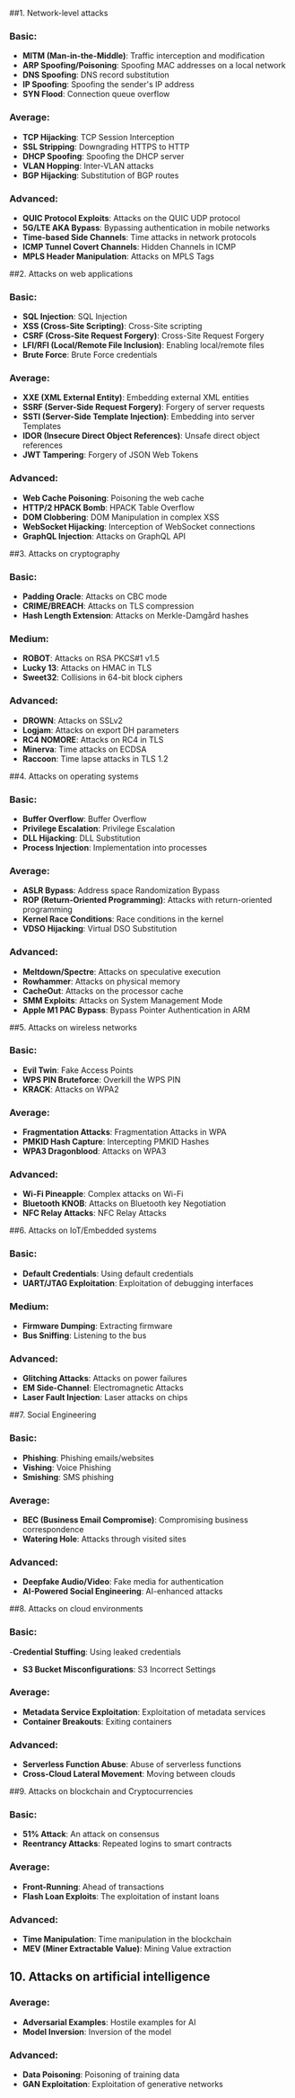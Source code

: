 ##1. Network-level attacks

### Basic:
- **MITM (Man-in-the-Middle)**: Traffic interception and modification
- **ARP Spoofing/Poisoning**: Spoofing MAC addresses on a local network
- **DNS Spoofing**: DNS record substitution
- **IP Spoofing**: Spoofing the sender's IP address
- **SYN Flood**: Connection queue overflow

### Average:
- **TCP Hijacking**: TCP Session Interception
- **SSL Stripping**: Downgrading HTTPS to HTTP
- **DHCP Spoofing**: Spoofing the DHCP server
- **VLAN Hopping**: Inter-VLAN attacks
- **BGP Hijacking**: Substitution of BGP routes

### Advanced:
- **QUIC Protocol Exploits**: Attacks on the QUIC UDP protocol
- **5G/LTE AKA Bypass**: Bypassing authentication in mobile networks
- **Time-based Side Channels**: Time attacks in network protocols
- **ICMP Tunnel Covert Channels**: Hidden Channels in ICMP
- **MPLS Header Manipulation**: Attacks on MPLS Tags

##2. Attacks on web applications

### Basic:
- **SQL Injection**: SQL Injection
- **XSS (Cross-Site Scripting)**: Cross-Site scripting
- **CSRF (Cross-Site Request Forgery)**: Cross-Site Request Forgery
- **LFI/RFI (Local/Remote File Inclusion)**: Enabling local/remote files
- **Brute Force**: Brute Force credentials

### Average:
- **XXE (XML External Entity)**: Embedding external XML entities
- **SSRF (Server-Side Request Forgery)**: Forgery of server requests
- **SSTI (Server-Side Template Injection)**: Embedding into server Templates
- **IDOR (Insecure Direct Object References)**: Unsafe direct object references
- **JWT Tampering**: Forgery of JSON Web Tokens

### Advanced:
- **Web Cache Poisoning**: Poisoning the web cache
- **HTTP/2 HPACK Bomb**: HPACK Table Overflow
- **DOM Clobbering**: DOM Manipulation in complex XSS
- **WebSocket Hijacking**: Interception of WebSocket connections
- **GraphQL Injection**: Attacks on GraphQL API

##3. Attacks on cryptography

### Basic:
- **Padding Oracle**: Attacks on CBC mode
- **CRIME/BREACH**: Attacks on TLS compression
- **Hash Length Extension**: Attacks on Merkle-Damgård hashes

### Medium:
- **ROBOT**: Attacks on RSA PKCS#1 v1.5
- **Lucky 13**: Attacks on HMAC in TLS
- **Sweet32**: Collisions in 64-bit block ciphers

### Advanced:
- **DROWN**: Attacks on SSLv2
- **Logjam**: Attacks on export DH parameters
- **RC4 NOMORE**: Attacks on RC4 in TLS
- **Minerva**: Time attacks on ECDSA
- **Raccoon**: Time lapse attacks in TLS 1.2

##4. Attacks on operating systems

### Basic:
- **Buffer Overflow**: Buffer Overflow
- **Privilege Escalation**: Privilege Escalation
- **DLL Hijacking**: DLL Substitution
- **Process Injection**: Implementation into processes

### Average:
- **ASLR Bypass**: Address space Randomization Bypass
- **ROP (Return-Oriented Programming)**: Attacks with return-oriented programming
- **Kernel Race Conditions**: Race conditions in the kernel
- **VDSO Hijacking**: Virtual DSO Substitution

### Advanced:
- **Meltdown/Spectre**: Attacks on speculative execution
- **Rowhammer**: Attacks on physical memory
- **CacheOut**: Attacks on the processor cache
- **SMM Exploits**: Attacks on System Management Mode
- **Apple M1 PAC Bypass**: Bypass Pointer Authentication in ARM

##5. Attacks on wireless networks

### Basic:
- **Evil Twin**: Fake Access Points
- **WPS PIN Bruteforce**: Overkill the WPS PIN
- **KRACK**: Attacks on WPA2

### Average:
- **Fragmentation Attacks**: Fragmentation Attacks in WPA
- **PMKID Hash Capture**: Intercepting PMKID Hashes
- **WPA3 Dragonblood**: Attacks on WPA3

### Advanced:
- **Wi-Fi Pineapple**: Complex attacks on Wi-Fi
- **Bluetooth KNOB**: Attacks on Bluetooth key Negotiation
- **NFC Relay Attacks**: NFC Relay Attacks

##6. Attacks on IoT/Embedded systems

### Basic:
- **Default Credentials**: Using default credentials
- **UART/JTAG Exploitation**: Exploitation of debugging interfaces

### Medium:
- **Firmware Dumping**: Extracting firmware
- **Bus Sniffing**: Listening to the bus

### Advanced:
- **Glitching Attacks**: Attacks on power failures
- **EM Side-Channel**: Electromagnetic Attacks
- **Laser Fault Injection**: Laser attacks on chips

##7. Social Engineering

### Basic:
- **Phishing**: Phishing emails/websites
- **Vishing**: Voice Phishing
- **Smishing**: SMS phishing

### Average:
- **BEC (Business Email Compromise)**: Compromising business correspondence
- **Watering Hole**: Attacks through visited sites

### Advanced:
- **Deepfake Audio/Video**: Fake media for authentication
- **AI-Powered Social Engineering**: AI-enhanced attacks

##8. Attacks on cloud environments

### Basic:
-**Credential Stuffing**: Using leaked credentials
- **S3 Bucket Misconfigurations**: S3 Incorrect Settings

### Average:
- **Metadata Service Exploitation**: Exploitation of metadata services
- **Container Breakouts**: Exiting containers

### Advanced:
- **Serverless Function Abuse**: Abuse of serverless functions
- **Cross-Cloud Lateral Movement**: Moving between clouds

##9. Attacks on blockchain and Cryptocurrencies

### Basic:
- **51% Attack**: An attack on consensus
- **Reentrancy Attacks**: Repeated logins to smart contracts

### Average:
- **Front-Running**: Ahead of transactions
- **Flash Loan Exploits**: The exploitation of instant loans

### Advanced:
- **Time Manipulation**: Time manipulation in the blockchain
- **MEV (Miner Extractable Value)**: Mining Value extraction

## 10. Attacks on artificial intelligence

### Average:
- **Adversarial Examples**: Hostile examples for AI
- **Model Inversion**: Inversion of the model

### Advanced:
- **Data Poisoning**: Poisoning of training data
- **GAN Exploitation**: Exploitation of generative networks
